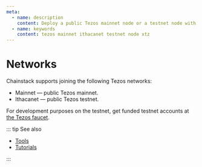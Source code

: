 ```yaml
---
meta:
  - name: description
    content: Deploy a public Tezos mainnet node or a testnet node with the Chainstack managed blockchain services in minutes.
  - name: keywords
    content: tezos mainnet ithacanet testnet node xtz
---
```


# Networks

Chainstack supports joining the following Tezos networks:

* Mainnet — public Tezos mainnet.
* Ithacanet — public Tezos testnet.

For development purposes on the testnet, get funded testnet accounts at [the Tezos faucet](https://teztnets.xyz/ithacanet-faucet).

::: tip See also

* [Tools](/operations/tezos/tools)
* [Tutorials](/tutorials/tezos/)

:::
